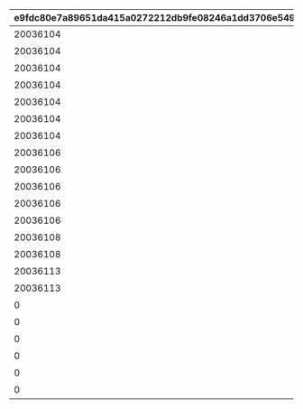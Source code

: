 |e9fdc80e7a89651da415a0272212db9fe08246a1dd3706e549a115814a76644b|06335e755d651915bba20ac6915913c0dcd091e08897e9ef1a04a6bd93e5732b|8ea3d770100b428ba12634302d734a2d1a8a66d739d49f6c0fa9ba57806311d1|d65c39c1ca86277351465203e577d6c2ec4db9046cd3127ade456b07b820819d|1f7812eafd79dcdd231ae2d7b5300ff0875ebb564f13e582f311a34d33a872ae|ba624ccd29c1e1ad4ff9fa3cd0fc318136bd00073e665db93a938d873069dee0|3523597e68782b78543a54f14c147e92419fc160f7e14ad4d99c3d60e4e4a252|
| --- | --- | --- | --- | --- | --- | --- |
|20036104|4|10064|開会式|0|1006401|0|
|20036104|3|10064|開会式|0|1006402|0|
|20036104|1|10064|徒競走|1006402|1006403|0|
|20036104|4|10064|徒競走|1006402|1006404|0|
|20036104|2|10064|徒競走|1006402|1006405|0|
|20036104|2|10064|騎馬戦|1006405|1006406|0|
|20036104|4|10064|騎馬戦|1006405|1006407|0|
|20036106|3|10064|昼休憩|1006406|1006408|0|
|20036106|4|10064|昼休憩|1006406|1006409|0|
|20036106|3|10064|学術文化出展各種|1006408|1006410|0|
|20036106|4|10064|学術文化出展各種|1006408|1006411|0|
|20036106|1|10064|学術文化出展各種|1006408|1006412|0|
|20036108|4|10064|侍女風給仕喫茶|1006410|1006413|0|
|20036108|3|10064|侍女風給仕喫茶|1006410|1006414|0|
|20036113|3|10064|総合リレー|1006414|1006415|0|
|20036113|4|10064|総合リレー|1006414|1006416|0|
|0|1|10064|セレモニーステージ|1006415|1006417|2003601|
|0|4|10064|セレモニーステージ|1006415|1006418|2003601|
|0|2|10064|セレモニーステージ|1006415|1006419|2003601|
|0|3|10064|閉会式|1006419|1006420|2003601|
|0|4|10064|閉会式|1006419|1006421|2003601|
|0|4|10064|コンプリート演出|1006420|1006422|2003601|